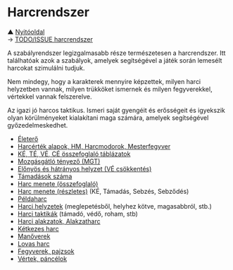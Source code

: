 # Harcrendszer

▲ [Nyitóoldal](./start.md)\
→ [TODO/ISSUE harcrendszer](https://github.com/kaktusztea/km100/wiki/ISSUE.TODO.harcrendszer)

A szabályrendszer legizgalmasabb része természetesen a harcrendszer. Itt találhatóak azok a szabályok, amelyek segítségével a játék során lemesélt harcokat szimulálni tudjuk.

Nem mindegy, hogy a karakterek mennyire képzettek, milyen harci helyzetben vannak, milyen trükköket ismernek és milyen fegyverekkel, vértekkel vannak felszerelve.

Az igazi jó harcos taktikus. Ismeri saját gyengéit és erősségeit és igyekszik olyan körülményeket kialakítani maga számára, amelyek segítségével győzedelmeskedhet.

- [Életerő](051_eletero.md)
- [Harcérték alapok, HM, Harcmodorok, Mesterfegyver](052_01_harcertekek_elemei.md)
- [KÉ, TÉ, VÉ, CÉ összefoglaló táblázatok](052_02_ke_te_ve_ce.md)
- [Mozgásgátló tényező (MGT)](053_01_mgt.md)
- [Előnyös és hátrányos helyzet (VÉ csökkentés)](053_02_elonyos_hatranyos_helyzet.md)
- [Támadások száma](053_03_tamadasok_szama.md)
- [Harc menete (összefoglaló)](054_01_02_harc_menete_osszefoglalas.md)
- [Harc menete (részletes)](054_01_02_harc_menete_reszletes.md) (KÉ, Támadás, Sebzés, Sebződés)
- [Példaharc](054_02_peldaharc.md)
- [Harci helyzetek](055_01_02_harci_helyzetek.md) (meglepetésből, helyhez kötve, magasabbról, stb.)
- [Harci taktikák](055_02_harci_taktikak.md) (támadó, védő, roham, stb)
- [Harci alakzatok, Alakzatharc](055_03_harci_alakzatok.md)
- [Kétkezes harc](055_04_ketkezes_harc.md)
- [Manőverek](055_05_manoverek.md)
- [Lovas harc](056_lovas_harc.md)
- [Fegyverek, pajzsok](057_fegyverek.md)
- [Vértek, páncélok](058_vertek_pancelok.md)